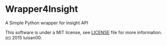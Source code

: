 # Wrapper4Insight
A Simple Python wrapper for insight API



This software is under a MIT license,
see <a href="https://github.com/luisan00/Wrapper4Insight/blob/master/LICENSE">LICENSE</a> file for more information.
(c) 2015 luisan00.

